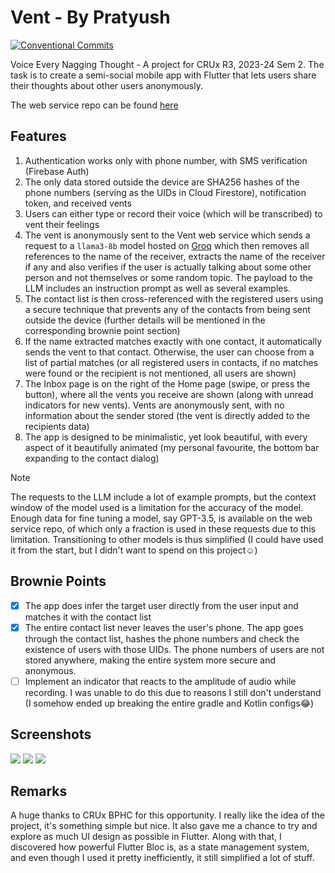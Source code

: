 # Vent - By Pratyush
[![Conventional Commits](https://img.shields.io/badge/Conventional%20Commits-1.0.0-%23FE5196?logo=conventionalcommits&logoColor=white)](https://conventionalcommits.org)

Voice Every Nagging Thought - A project for CRUx R3, 2023-24 Sem 2.
The task is to create a semi-social mobile app with Flutter that lets users share their thoughts
about other users anonymously.

The web service repo can be found [here](https://github.com/RedMiner2005/vent-crux-backend)

## Features
1. Authentication works only with phone number, with SMS verification (Firebase Auth)
2. The only data stored outside the device are SHA256 hashes of the phone numbers (serving as the UIDs in Cloud Firestore), notification token, and received vents
3. Users can either type or record their voice (which will be transcribed) to vent their feelings
4. The vent is anonymously sent to the Vent web service which sends a request to a `llama3-8b` model hosted on [Groq](https://groq.com) which then removes all references to the name of the receiver, extracts the name of the receiver if any and also verifies if the user is actually talking about some other person and not themselves or some random topic. The payload to the LLM includes an instruction prompt as well as several examples.
5. The contact list is then cross-referenced with the registered users using a secure technique that prevents any of the contacts from being sent outside the device (further details will be mentioned in the corresponding brownie point section)
6. If the name extracted matches exactly with one contact, it automatically sends the vent to that contact. Otherwise, the user can choose from a list of partial matches (or all registered users in contacts, if no matches were found or the recipient is not mentioned, all users are shown)
7. The Inbox page is on the right of the Home page (swipe, or press the button), where all the vents you receive are shown (along with unread indicators for new vents). Vents are anonymously sent, with no information about the sender stored (the vent is directly added to the recipients data)
8. The app is designed to be minimalistic, yet look beautiful, with every aspect of it beautifully animated (my personal favourite, the bottom bar expanding to the contact dialog)

> [!NOTE]
> The requests to the LLM include a lot of example prompts, but the context window of the model used is a limitation for the accuracy of the model. Enough data for fine tuning a model, say GPT-3.5, is available on the web service repo, of which only a fraction is used in these requests due to this limitation. Transitioning to other models is thus simplified (I could have used it from the start, but I didn't want to spend on this project☺️)

## Brownie Points
- [x] The app does infer the target user directly from the user input and matches it with the contact list
- [x] The entire contact list never leaves the user's phone. The app goes through the contact list, hashes the phone numbers and check the existence of users with those UIDs. The phone numbers of users are not stored anywhere, making the entire system more secure and anonymous.
- [ ] Implement an indicator that reacts to the amplitude of audio while recording. I was unable to do this due to reasons I still don't understand (I somehow ended up breaking the entire gradle and Kotlin configs😂)

## Screenshots
![](https://github.com/RedMiner2005/vent-crux/tree/master/screenshots/Login.gif)
![](https://github.com/RedMiner2005/vent-crux/tree/master/screenshots/Voice.gif)
![](https://github.com/RedMiner2005/vent-crux/tree/master/screenshots/ContactsDialog.gif)

## Remarks
A huge thanks to CRUx BPHC for this opportunity. I really like the idea of the project, it's something simple but nice.
It also gave me a chance to try and explore as much UI design as possible in Flutter.
Along with that, I discovered how powerful Flutter Bloc is, as a state management system, and even though I used it pretty inefficiently, it still simplified a lot of stuff.
